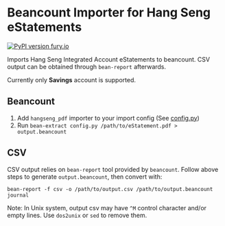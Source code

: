 # Beancount Importer for Hang Seng eStatements

[![PyPI version fury.io](https://badge.fury.io/py/beancount-hangseng.svg)](https://pypi.python.org/pypi/beancount-hangseng/)

Imports Hang Seng Integrated Account eStatements to beancount. CSV output can be
obtained through `bean-report` afterwards.

Currently only **Savings** account is supported.

## Beancount

1.  Add `hangseng_pdf` importer to your import config (See [config.py](https://github.com/yiufung/beancount-hangseng/blob/master/config.py))
2.  Run `bean-extract config.py /path/to/eStatement.pdf > output.beancount`

## CSV

CSV output relies on `bean-report` tool provided by `beancount`. Follow above
steps to generate `output.beancount`, then convert with:

    bean-report -f csv -o /path/to/output.csv /path/to/output.beancount journal

Note: In Unix system, output csv may have `^M` control character and/or empty
lines. Use `dos2unix` or `sed` to remove them.

